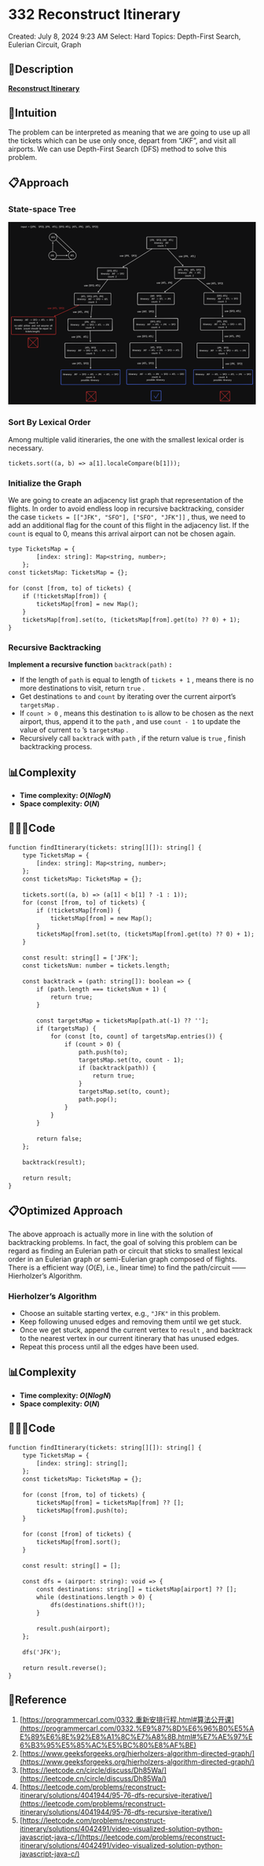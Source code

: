 # 332 Reconstruct Itinerary

Created: July 8, 2024 9:23 AM
Select: Hard
Topics: Depth-First Search, Eulerian Circuit, Graph

## 📖Description

[**Reconstruct Itinerary**](https://leetcode.com/problems/reconstruct-itinerary/)

## 🤔Intuition

The problem can be interpreted as meaning that we are going to use up all the tickets which can be use only once, depart from “JKF”, and visit all airports. We can use Depth-First Search (DFS) method to solve this problem.

## 📋Approach

### **State-space Tree**

![ReconstructItinerary](./ReconstructItinerary.png)

### Sort By Lexical Order

Among multiple valid itineraries, the one with the smallest lexical order is necessary.

```tsx
tickets.sort((a, b) => a[1].localeCompare(b[1]));
```

### Initialize the Graph

We are going to create an adjacency list graph that representation of the flights. In order to avoid endless loop in recursive backtracking, consider the case `tickets = [["JFK", "SFO"], ["SFO", "JFK"]]` , thus, we need to add an additional flag for the count of this flight in the adjacency list. If the `count` is equal to 0, means this arrival airport can not be chosen again.

```tsx
type TicketsMap = {
        [index: string]: Map<string, number>;
    };
const ticketsMap: TicketsMap = {};

for (const [from, to] of tickets) {
    if (!ticketsMap[from]) {
        ticketsMap[from] = new Map();
    }
    ticketsMap[from].set(to, (ticketsMap[from].get(to) ?? 0) + 1);
}
```

### **Recursive Backtracking**

**Implement a recursive function** `backtrack(path)` **:**

- If the length of `path` is equal to length of `tickets + 1` , means there is no more destinations to visit, return `true` .
- Get destinations `to` and `count` by iterating over the current airport’s `targetsMap` .
- If `count > 0` , means this destination `to` is allow to be chosen as the next airport, thus, append it to the `path` , and use `count - 1` to update the value of current `to` ’s `targetsMap` .
- Recursively call `backtrack` with `path` , if the return value is `true` , finish backtracking process.

## 📊Complexity

- **Time complexity: $O(NlogN)$**
- **Space complexity: $O(N)$**

## 🧑🏻‍💻Code

```tsx
function findItinerary(tickets: string[][]): string[] {
    type TicketsMap = {
        [index: string]: Map<string, number>;
    };
    const ticketsMap: TicketsMap = {};

    tickets.sort((a, b) => (a[1] < b[1] ? -1 : 1));
    for (const [from, to] of tickets) {
        if (!ticketsMap[from]) {
            ticketsMap[from] = new Map();
        }
        ticketsMap[from].set(to, (ticketsMap[from].get(to) ?? 0) + 1);
    }

    const result: string[] = ['JFK'];
    const ticketsNum: number = tickets.length;

    const backtrack = (path: string[]): boolean => {
        if (path.length === ticketsNum + 1) {
            return true;
        }

        const targetsMap = ticketsMap[path.at(-1) ?? ''];
        if (targetsMap) {
            for (const [to, count] of targetsMap.entries()) {
                if (count > 0) {
                    path.push(to);
                    targetsMap.set(to, count - 1);
                    if (backtrack(path)) {
                        return true;
                    }
                    targetsMap.set(to, count);
                    path.pop();
                }
            }
        }

        return false;
    };

    backtrack(result);

    return result;
}
```

## 📋Optimized Approach

The above approach is actually more in line with the solution of backtracking problems. In fact, the goal of solving this problem can be regard as finding an Eulerian path or circuit that sticks to smallest lexical order in an Eulerian graph or semi-Eulerian graph composed of flights. There is a efficient way ($O(E)$, i.e., linear time) to find the path/circuit —— Hierholzer’s Algorithm.

### Hierholzer’s Algorithm

- Choose an suitable starting vertex, e.g., `"JFK"` in this problem.
- Keep following unused edges and removing them until we get stuck.
- Once we get stuck, append the current vertex to `result` , and backtrack to the nearest vertex in our current itinerary that has unused edges.
- Repeat this process until all the edges have been used.

## 📊Complexity

- **Time complexity: $O(NlogN)$**
- **Space complexity: $O(N)$**

## 🧑🏻‍💻Code

```tsx
function findItinerary(tickets: string[][]): string[] {
    type TicketsMap = {
        [index: string]: string[];
    };
    const ticketsMap: TicketsMap = {};

    for (const [from, to] of tickets) {
        ticketsMap[from] = ticketsMap[from] ?? [];
        ticketsMap[from].push(to);
    }

    for (const [from] of tickets) {
        ticketsMap[from].sort();
    }

    const result: string[] = [];

    const dfs = (airport: string): void => {
        const destinations: string[] = ticketsMap[airport] ?? [];
        while (destinations.length > 0) {
            dfs(destinations.shift()!);
        }

        result.push(airport);
    };

    dfs('JFK');

    return result.reverse();
}
```

## 🔖Reference

1. [https://programmercarl.com/0332.重新安排行程.html#算法公开课](https://programmercarl.com/0332.%E9%87%8D%E6%96%B0%E5%AE%89%E6%8E%92%E8%A1%8C%E7%A8%8B.html#%E7%AE%97%E6%B3%95%E5%85%AC%E5%BC%80%E8%AF%BE)
2. [https://www.geeksforgeeks.org/hierholzers-algorithm-directed-graph/](https://www.geeksforgeeks.org/hierholzers-algorithm-directed-graph/)
3. [https://leetcode.cn/circle/discuss/Dh85Wa/](https://leetcode.cn/circle/discuss/Dh85Wa/)
4. [https://leetcode.com/problems/reconstruct-itinerary/solutions/4041944/95-76-dfs-recursive-iterative/](https://leetcode.com/problems/reconstruct-itinerary/solutions/4041944/95-76-dfs-recursive-iterative/)
5. [https://leetcode.com/problems/reconstruct-itinerary/solutions/4042491/video-visualized-solution-python-javascript-java-c/](https://leetcode.com/problems/reconstruct-itinerary/solutions/4042491/video-visualized-solution-python-javascript-java-c/)
